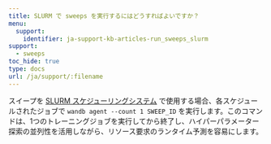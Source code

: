 ```yaml
---
title: SLURM で sweeps を実行するにはどうすればよいですか？
menu:
  support:
    identifier: ja-support-kb-articles-run_sweeps_slurm
support:
  - sweeps
toc_hide: true
type: docs
url: /ja/support/:filename
---
```

スイープを [SLURM スケジューリングシステム](https://slurm.schedmd.com/documentation.html) で使用する場合、各スケジュールされたジョブで `wandb agent --count 1 SWEEP_ID` を実行します。このコマンドは、1つのトレーニングジョブを実行してから終了し、ハイパーパラメーター探索の並列性を活用しながら、リソース要求のランタイム予測を容易にします。